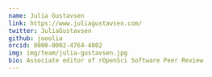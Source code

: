 ```yaml
---
name: Julia Gustavsen
link: https://www.juliagustavsen.com/
twitter: JuliaGustavsen
github: jooolia
orcid: 0000-0002-4764-4802
img: img/team/julia-gustavsen.jpg
bio: Associate editor of rOpenSci Software Peer Review
---
```

